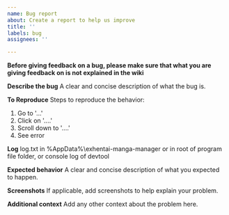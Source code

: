 ```yaml
---
name: Bug report
about: Create a report to help us improve
title: ''
labels: bug
assignees: ''

---
```


**Before giving feedback on a bug, please make sure that what you are giving feedback on is not explained in the wiki**

**Describe the bug**
A clear and concise description of what the bug is.

**To Reproduce**
Steps to reproduce the behavior:
1. Go to '...'
2. Click on '....'
3. Scroll down to '....'
4. See error

**Log**
log.txt in %AppData%\exhentai-manga-manager or in root of program file folder,
or console log of devtool

**Expected behavior**
A clear and concise description of what you expected to happen.

**Screenshots**
If applicable, add screenshots to help explain your problem.

**Additional context**
Add any other context about the problem here.
